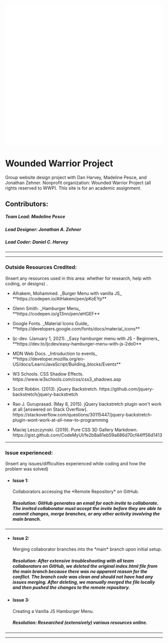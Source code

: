<img src="images/wwp-vectorlogo.png" />

# Wounded Warrior Project

Group website design project with Dan Harvey, Madeline Pesce, and Jonathan Zehner. Nonprofit organization: Wounded Warrior Project (all rights reserved to WWP). This site is for an academic assignment.

## Contributors:

##### Team Lead: Madeline Pesce

##### Lead Designer: Jonathan A. Zehner

##### Lead Coder: Daniel C. Harvey

---

---

### Outside Resources Credited:

(Insert any resources used in this area: whether for research, help with coding, or designs) .

- <p>Alhakem, Mohammed. _Burger Menu with vanilla JS_  **https://codepen.io/AlHakem/pen/pKoEYp**

- <p>Glenn Smith. _Hamburger Menu_  **https://codepen.io/g13nn/pen/eHGEF**

- <p>Google Fonts. _Material Icons Guide_  **https://developers.google.com/fonts/docs/material_icons**

- <p>ljc-dev. (January 1, 2021). _Easy hamburger menu with JS - Beginners_  **https://dev.to/ljcdev/easy-hamburger-menu-with-js-2do0**

- <p>MDN Web Docs. _Introduction to events_  **https://developer.mozilla.org/en-US/docs/Learn/JavaScript/Building_blocks/Events**

- <p>W3 Schools. CSS Shadow Effects. https://www.w3schools.com/css/css3_shadows.asp

- <p>Scott Robbin. (2013). jQuery Backstretch. https://github.com/jquery-backstretch/jquery-backstretch

- <p>Rao J. Guruprasad. (May 8, 2015). jQuery backstretch plugin won't work at all [answered on Stack Overflow]. https://stackoverflow.com/questions/30115447/jquery-backstretch-plugin-wont-work-at-all-new-to-programming

- <p>Maciej Leszczynski. (2019). Pure CSS 3D Gallery Markdown. https://gist.github.com/CodeMyUI/fe2b8a81eb59a686d70cf44ff56d1413

---

### Issue experienced:

(Insert any issues/difficulties experienced while coding and how the problem was solved)

- #### Issue 1:

   <p> Collaborators accessing the *Remote Repository* on GitHub.

  ##### Resolution: GitHub generates an email for each invite to collaborate. The invited collaborator must accept the invite before they are able to commit changes, merge branches, or any other activity involving the main branch.

---

- #### Issue 2:

   <p> Merging collaborator branches into the *main* branch upon initial setup.

  ##### Resolution: After extensive troubleshooting with all team collaborators on GitHub, we deleted the original index.html file from the main branch because there was no apparent reason for the conflict. The branch code was clean and should not have had any issues merging. After deleting, we manually merged the file locally and then pushed the changes to the remote repository.

- #### Issue 3:

   <p> Creating a Vanilla JS Hamburger Menu.

  ##### Resolution: Researched (extensively) various resources online.

---

---
